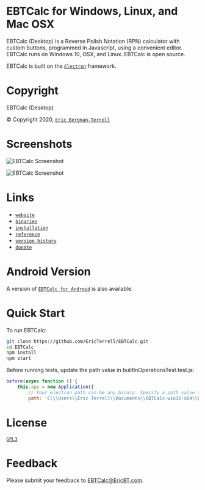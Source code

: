 # EBTCalc for Windows, Linux, and Mac OSX

EBTCalc (Desktop) is a Reverse Polish Notation (RPN) calculator with custom buttons, programmed in Javascript, using a convenient editor. EBTCalc runs on Windows 10, OSX, and Linux. EBTCalc is open source.

EBTCalc is built on the [`Electron`](https://github.com/electron/electron) framework.

# Copyright

EBTCalc (Desktop)

&#169; Copyright 2020, [`Eric Bergman-Terrell`](https://www.ericbt.com)

# Screenshots

![`EBTCalc Screenshot`](https://www.ericbt.com/uploaded_images/ebtcalc_github.png "EBTCalc Screenshot, Main Window")

![`EBTCalc Screenshot`](https://www.ericbt.com/uploaded_images/ebtcalc_github_2.png "EBTCalc Screenshot, Edit Window")

# Links

* [`website`](https://www.ericbt.com/ebtcalc_electron)
* [`binaries`](https://www.ericbt.com/ebtcalc_electron/download)
* [`installation`](https://www.ericbt.com/ebtcalc_electron/installation)
* [`reference`](https://www.ericbt.com/ebtcalc_electron/reference)
* [`version history`](https://www.ericbt.com/ebtcalc_electron/versionhistory)
* [`donate`](https://www.ericbt.com/ebtcalc_electron/donate)

# Android Version

A version of [`EBTCalc for Android`](https://www.ericbt.com/ebtcalc) is also available.

# Quick Start

To run EBTCalc:

```sh
git clone https://github.com/EricTerrell/EBTCalc.git
cd EBTCalc
npm install
npm start
```

Before running tests, update the path value in builtInOperationsTest.test.js:

```javascript
before(async function () {
    this.app = new Application({
        // Your electron path can be any binary. Specify a path value that points to where you installed EBTCalc.
        path: 'C:\\Users\\Eric Terrell\\Documents\\EBTCalc-win32-x64\\EBTCalc.exe',
```

# License

[`GPL3`](https://www.gnu.org/licenses/gpl-3.0.en.html)

# Feedback

Please submit your feedback to EBTCalc@EricBT.com.
